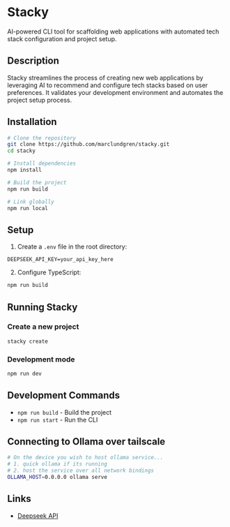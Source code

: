 # Stacky

AI-powered CLI tool for scaffolding web applications with automated tech stack configuration and project setup.

## Description

Stacky streamlines the process of creating new web applications by leveraging AI to recommend and configure tech stacks based on user preferences. It validates your development environment and automates the project setup process.

## Installation

```sh
# Clone the repository
git clone https://github.com/marclundgren/stacky.git
cd stacky

# Install dependencies
npm install

# Build the project
npm run build

# Link globally
npm run local
```

## Setup

1. Create a `.env` file in the root directory:

```
DEEPSEEK_API_KEY=your_api_key_here
```

2. Configure TypeScript:

```sh
npm run build
```

## Running Stacky

### Create a new project

```sh
stacky create
```

### Development mode

```sh
npm run dev
```

## Development Commands

- `npm run build` - Build the project
- `npm run start` - Run the CLI

## Connecting to Ollama over tailscale

```sh
# On the device you wish to host ollama service...
# 1. quick ollama if its running
# 2. host the service over all network bindings
OLLAMA_HOST=0.0.0.0 ollama serve
```

## Links

- [Deepseek API](https://api-docs.deepseek.com/)

